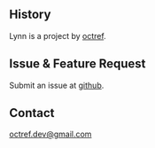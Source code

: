 ## History
Lynn is a project by [octref](https://github.com/octref).

## Issue & Feature Request
Submit an issue at [github](https://github.com/octref/lynn/issues).

## Contact
<p><a href="mailto:octref.dev@gmail.com">octref.dev@gmail.com</a></p>
